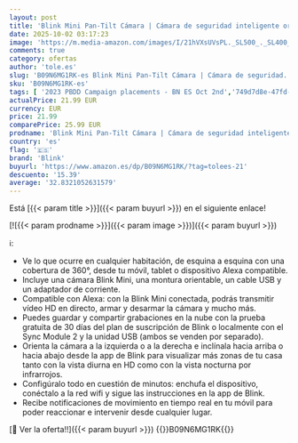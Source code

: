 ```yaml
---
layout: post
title: 'Blink Mini Pan-Tilt Cámara | Cámara de seguridad inteligente orientable  interior  con enchufe  audio bidireccional  vídeo HD y detección de movimiento  compatible con Alexa  negra '
date: 2025-10-02 03:17:23
image: 'https://m.media-amazon.com/images/I/21hVXsUVsPL._SL500_._SL400_.jpg'
comments: true
category: ofertas
author: 'tole.es'
slug: 'B09N6MG1RK-es Blink Mini Pan-Tilt Cámara | Cámara de seguridad...'
sku: 'B09N6MG1RK-es'
tags: [ '2023 PBDD Campaign placements - BN ES Oct 2nd','749d7d8e-47fd-431e-8b51-348b70f767e2_0','749d7d8e-47fd-431e-8b51-348b70f767e2_101','Arborist Merchandising Root','Blink','Blink Mini pan-tilt camera','Cámaras bala de vigilancia','Cámaras de vigilancia','Cámaras de vigilancia en domo','Cámaras espía','Dispositivos Amazon','Dispositivos Amazon y Accesorios','Dispositivos Amazon y accesorios','Electrónica','Fotografía y videocámaras','Los favoritos de nuestros clientes: Electrónica','Precios bajos en Ring y Blink','Próximas ofertas en dispositivos Amazon','Seguridad e iluminación para hogar inteligente','Self Service','Special Features Stores','alexa','blink','e97153f7-7531-4959-bcaa-edabbf48d7f8_0','e97153f7-7531-4959-bcaa-edabbf48d7f8_1501','e97153f7-7531-4959-bcaa-edabbf48d7f8_2601','e97153f7-7531-4959-bcaa-edabbf48d7f8_3801','e97153f7-7531-4959-bcaa-edabbf48d7f8_4301','e97153f7-7531-4959-bcaa-edabbf48d7f8_8101','e97153f7-7531-4959-bcaa-edabbf48d7f8_8701','e97153f7-7531-4959-bcaa-edabbf48d7f8_9601','🇪🇸', ]
actualPrice: 21.99 EUR
currency: EUR
price: 21.99
comparePrice: 25.99 EUR
prodname: 'Blink Mini Pan-Tilt Cámara | Cámara de seguridad inteligente orientable  interior  con enchufe  audio bidireccional  vídeo HD y detección de movimiento  compatible con Alexa  negra '
country: 'es'
flag: '🇪🇸'
brand: 'Blink'
buyurl: 'https://www.amazon.es/dp/B09N6MG1RK/?tag=tolees-21'
descuento: '15.39'
average: '32.8321052631579'
---
```


Está [{{< param title >}}]({{< param buyurl >}}) en el siguiente enlace!

[![{{< param prodname >}}]({{< param image >}})]({{< param buyurl >}})

ℹ️:

- Ve lo que ocurre en cualquier habitación, de esquina a esquina con una cobertura de 360°, desde tu móvil, tablet o dispositivo Alexa compatible.
- Incluye una cámara Blink Mini, una montura orientable, un cable USB y un adaptador de corriente.
- Compatible con Alexa: con la Blink Mini conectada, podrás transmitir vídeo HD en directo, armar y desarmar la cámara y mucho más.
- Puedes guardar y compartir grabaciones en la nube con la prueba gratuita de 30 días del plan de suscripción de Blink o localmente con el Sync Module 2 y la unidad USB (ambos se venden por separado).
- Orienta la cámara a la izquierda o a la derecha e inclínala hacia arriba o hacia abajo desde la app de Blink para visualizar más zonas de tu casa tanto con la vista diurna en HD como con la vista nocturna por infrarrojos.
- Configúralo todo en cuestión de minutos: enchufa el dispositivo, conéctalo a la red wifi y sigue las instrucciones en la app de Blink.
- Recibe notificaciones de movimiento en tiempo real en tu móvil para poder reaccionar e intervenir desde cualquier lugar.

[🛒 Ver la oferta!!]({{< param buyurl >}})
{{<world>}}B09N6MG1RK{{</world>}}
